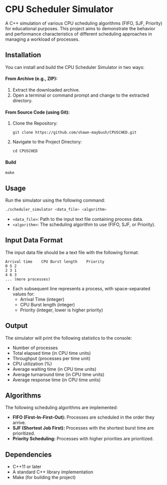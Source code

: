 # CPU Scheduler Simulator

A C++ simulation of various CPU scheduling algorithms (FIFO, SJF, Priority) for educational purposes. This project aims to demonstrate the behavior and performance characteristics of different scheduling approaches in managing a workload of processes.

## Installation

You can install and build the CPU Scheduler Simulator in two ways:

#### From Archive (e.g., ZIP):
1. Extract the downloaded archive.
2. Open a terminal or command prompt and change to the extracted directory.


#### From Source Code (using Git):
1. Clone the Repository:
   ```
   git clone https://github.com/shawn-maybush/CPUSCHED.git
   ```
2. Navigate to the Project Directory:
   ```
   cd CPUSCHED
   ```

#### Build
```
make
```

## Usage

Run the simulator using the following command:
```Bash
./scheduler_simulator <data_file> <algorithm>
```
- `<data_file>`: Path to the input text file containing process data.
- `<algorithm>`: The scheduling algorithm to use (FIFO, SJF, or Priority).

## Input Data Format

The input data file should be a text file with the following format:

```
Arrival time	CPU Burst length	Priority
0 5 2
2 3 1
4 6 3
... (more processes)
```
- Each subsequent line represents a process, with space-separated values for:
    - Arrival Time (integer)
    - CPU Burst length (integer)
    - Priority (integer, lower is higher priority)

## Output

The simulator will print the following statistics to the console:

- Number of processes
- Total elapsed time (in CPU time units)
- Throughput (processes per time unit)
- CPU utilization (%)
- Average waiting time (in CPU time units)
- Average turnaround time (in CPU time units)
- Average response time (in CPU time units)

## Algorithms

The following scheduling algorithms are implemented:

- **FIFO (First-In-First-Out):** Processes are scheduled in the order they arrive.
- **SJF (Shortest Job First):** Processes with the shortest burst time are prioritized.
- **Priority Scheduling:** Processes with higher priorities are prioritized.

## Dependencies

- C++11 or later
- A standard C++ library implementation
- Make (for building the project)



